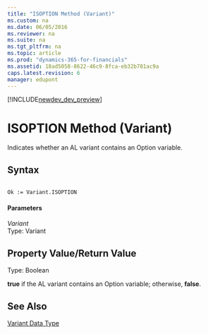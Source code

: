 ```yaml
---
title: "ISOPTION Method (Variant)"
ms.custom: na
ms.date: 06/05/2016
ms.reviewer: na
ms.suite: na
ms.tgt_pltfrm: na
ms.topic: article
ms.prod: "dynamics-365-for-financials"
ms.assetid: 18ad5058-8622-46c9-8fca-eb32b781ac9a
caps.latest.revision: 6
manager: edupont
---
```


[!INCLUDE[newdev_dev_preview](../includes/newdev_dev_preview.md)]

# ISOPTION Method (Variant)
Indicates whether an AL variant contains an Option variable.  
  
## Syntax  
  
```  
  
Ok := Variant.ISOPTION  
```  
  
#### Parameters  
 *Variant*  
 Type: Variant  
  
## Property Value/Return Value  
 Type: Boolean  
  
 **true** if the AL variant contains an Option variable; otherwise, **false**.  
  
## See Also  
 [Variant Data Type](../datatypes/devenv-Variant-Data-Type.md)